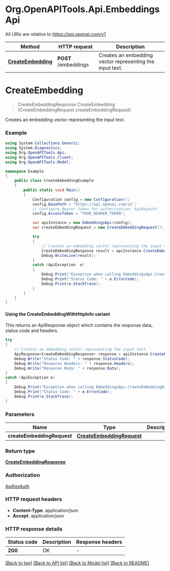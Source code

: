 # Org.OpenAPITools.Api.EmbeddingsApi

All URIs are relative to *https://api.openai.com/v1*

| Method | HTTP request | Description |
|--------|--------------|-------------|
| [**CreateEmbedding**](EmbeddingsApi.md#createembedding) | **POST** /embeddings | Creates an embedding vector representing the input text. |

<a id="createembedding"></a>
# **CreateEmbedding**
> CreateEmbeddingResponse CreateEmbedding (CreateEmbeddingRequest createEmbeddingRequest)

Creates an embedding vector representing the input text.

### Example
```csharp
using System.Collections.Generic;
using System.Diagnostics;
using Org.OpenAPITools.Api;
using Org.OpenAPITools.Client;
using Org.OpenAPITools.Model;

namespace Example
{
    public class CreateEmbeddingExample
    {
        public static void Main()
        {
            Configuration config = new Configuration();
            config.BasePath = "https://api.openai.com/v1";
            // Configure Bearer token for authorization: ApiKeyAuth
            config.AccessToken = "YOUR_BEARER_TOKEN";

            var apiInstance = new EmbeddingsApi(config);
            var createEmbeddingRequest = new CreateEmbeddingRequest(); // CreateEmbeddingRequest | 

            try
            {
                // Creates an embedding vector representing the input text.
                CreateEmbeddingResponse result = apiInstance.CreateEmbedding(createEmbeddingRequest);
                Debug.WriteLine(result);
            }
            catch (ApiException  e)
            {
                Debug.Print("Exception when calling EmbeddingsApi.CreateEmbedding: " + e.Message);
                Debug.Print("Status Code: " + e.ErrorCode);
                Debug.Print(e.StackTrace);
            }
        }
    }
}
```

#### Using the CreateEmbeddingWithHttpInfo variant
This returns an ApiResponse object which contains the response data, status code and headers.

```csharp
try
{
    // Creates an embedding vector representing the input text.
    ApiResponse<CreateEmbeddingResponse> response = apiInstance.CreateEmbeddingWithHttpInfo(createEmbeddingRequest);
    Debug.Write("Status Code: " + response.StatusCode);
    Debug.Write("Response Headers: " + response.Headers);
    Debug.Write("Response Body: " + response.Data);
}
catch (ApiException e)
{
    Debug.Print("Exception when calling EmbeddingsApi.CreateEmbeddingWithHttpInfo: " + e.Message);
    Debug.Print("Status Code: " + e.ErrorCode);
    Debug.Print(e.StackTrace);
}
```

### Parameters

| Name | Type | Description | Notes |
|------|------|-------------|-------|
| **createEmbeddingRequest** | [**CreateEmbeddingRequest**](CreateEmbeddingRequest.md) |  |  |

### Return type

[**CreateEmbeddingResponse**](CreateEmbeddingResponse.md)

### Authorization

[ApiKeyAuth](../README.md#ApiKeyAuth)

### HTTP request headers

 - **Content-Type**: application/json
 - **Accept**: application/json


### HTTP response details
| Status code | Description | Response headers |
|-------------|-------------|------------------|
| **200** | OK |  -  |

[[Back to top]](#) [[Back to API list]](../README.md#documentation-for-api-endpoints) [[Back to Model list]](../README.md#documentation-for-models) [[Back to README]](../README.md)

